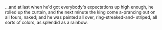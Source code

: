 ...and at last when he'd got everybody's expectations up high enough, he rolled up the curtain, and the next minute the king come a-prancing out on all fours, naked; and he was painted all over, ring-streaked-and- striped, all sorts of colors, as splendid as a rainbow.
